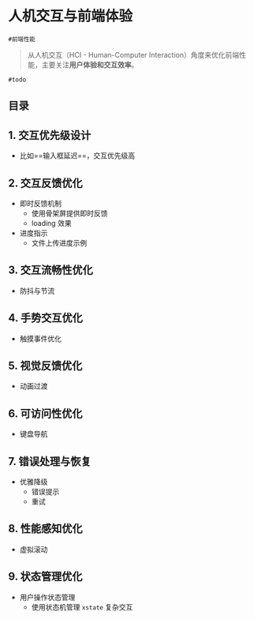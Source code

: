 
# 人机交互与前端体验

`#前端性能` 

>  从人机交互（HCI - Human-Computer Interaction）角度来优化前端性能，主要关注**用户体验和交互效率**。

`#todo` 


## 目录
<!-- toc -->
 ## 1. 交互优先级设计 

- 比如==输入框延迟==，交互优先级高

## 2. 交互反馈优化

- 即时反馈机制
	- 使用骨架屏提供即时反馈
	- loading 效果
- 进度指示
	- 文件上传进度示例

## 3. 交互流畅性优化

- 防抖与节流

## 4. 手势交互优化

- 触摸事件优化

## 5. 视觉反馈优化

- 动画过渡

## 6. 可访问性优化

- 键盘导航

## 7. 错误处理与恢复

- 优雅降级
	- 错误提示
	- 重试

## 8. 性能感知优化

- 虚拟滚动

## 9. 状态管理优化

- 用户操作状态管理
	- 使用状态机管理 `xstate` 复杂交互